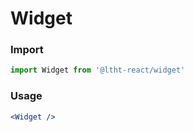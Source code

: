 
# Widget

<!-- STORY -->

### Import

```js
import Widget from '@ltht-react/widget'
```

### Usage

```jsx
<Widget />
```
  